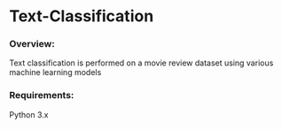 # Text-Classification

### Overview:
Text classification is performed on a movie review dataset using various machine learning models

### Requirements:
Python 3.x
